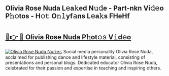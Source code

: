 ## Olivia Rose Nuda L𝚎a𝚔ed N𝚞𝚍e - Part-nkn Vi𝚍𝚎o P𝚑𝚘tos - H𝚘𝚝 O𝚗𝚕yf𝚊ns L𝚎a𝚔s FHeHf

# <h2><a href="http://kf8o0w.oniu.top/?m=Olivia+Rose+Nuda">🔗👉 🔴 Olivia Rose Nuda P𝚑ot𝚘𝚜 V𝚒d𝚎o</a></h2>

[![Olivia Rose Nuda Nu𝚍e𝚜](https://i.imgur.com/0qMVB7G.gif)](http://kf8o0w.oniu.top/?m=Olivia+Rose+Nuda)
Social media personality Olivia Rose Nuda, acclaimed for publishing dance and lifestyle material, consisting of presentations and personal blogs. Dedicated educator Olivia Rose Nuda, celebrated for their passion and expertise in teaching and inspiring others.  
